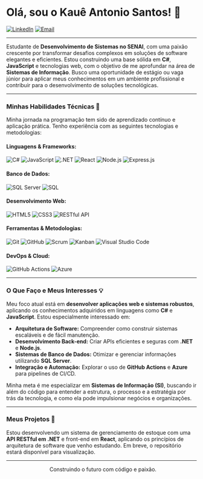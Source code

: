 # Olá, sou o Kauê Antonio Santos! 👋

[![LinkedIn](https://img.shields.io/badge/LinkedIn-0077B5?style=for-the-badge&logo=linkedin&logoColor=white)](https://www.linkedin.com/in/kaueantoniosantos)
[![Email](https://img.shields.io/badge/Email-D14836?style=for-the-badge&logo=gmail&logoColor=white)](mailto:kaueantoniofranciscosantos@gmail.com)

---

Estudante de **Desenvolvimento de Sistemas no SENAI**, com uma paixão crescente por transformar desafios complexos em soluções de software elegantes e eficientes. Estou construindo uma base sólida em **C#**, **JavaScript** e tecnologias web, com o objetivo de me aprofundar na área de **Sistemas de Informação**. Busco uma oportunidade de estágio ou vaga júnior para aplicar meus conhecimentos em um ambiente profissional e contribuir para o desenvolvimento de soluções tecnológicas.

---

### Minhas Habilidades Técnicas 🚀

Minha jornada na programação tem sido de aprendizado contínuo e aplicação prática. Tenho experiência com as seguintes tecnologias e metodologias:

#### Linguagens & Frameworks:
![C#](https://img.shields.io/badge/C%23-239120?style=for-the-badge&logo=c-sharp&logoColor=white)
![JavaScript](https://img.shields.io/badge/JavaScript-F7DF1E?style=for-the-badge&logo=javascript&logoColor=black)
![.NET](https://img.shields.io/badge/.NET-512BD4?style=for-the-badge&logo=dotnet&logoColor=white)
![React](https://img.shields.io/badge/React-61DAFB?style=for-the-badge&logo=react&logoColor=black)
![Node.js](https://img.shields.io/badge/Node.js-339933?style=for-the-badge&logo=node.js&logoColor=white)
![Express.js](https://img.shields.io/badge/Express.js-000000?style=for-the-badge&logo=express&logoColor=white)

#### Banco de Dados:
![SQL Server](https://img.shields.io/badge/SQL_Server-CC2927?style=for-the-badge&logo=microsoft-sql-server&logoColor=white)
![SQL](https://img.shields.io/badge/SQL-4479A1?style=for-the-badge&logo=mysql&logoColor=white)

#### Desenvolvimento Web:
![HTML5](https://img.shields.io/badge/HTML5-E34F26?style=for-the-badge&logo=html5&logoColor=white)
![CSS3](https://img.shields.io/badge/CSS3-1572B6?style=for-the-badge&logo=css3&logoColor=white)
![RESTful API](https://img.shields.io/badge/API_RESTful-007ACC?style=for-the-badge&logo=rest&logoColor=white)

#### Ferramentas & Metodologias:
![Git](https://img.shields.io/badge/Git-F05032?style=for-the-badge&logo=git&logoColor=white)
![GitHub](https://img.shields.io/badge/GitHub-181717?style=for-the-badge&logo=github&logoColor=white)
![Scrum](https://img.shields.io/badge/Scrum-0077C2?style=for-the-badge&logo=scrum-alliance&logoColor=white)
![Kanban](https://img.shields.io/badge/Kanban-009DDF?style=for-the-badge&logo=trello&logoColor=white)
![Visual Studio Code](https://img.shields.io/badge/VS_Code-007ACC?style=for-the-badge&logo=visual-studio-code&logoColor=white)

#### DevOps & Cloud:
![GitHub Actions](https://img.shields.io/badge/GitHub_Actions-2088FF?style=for-the-badge&logo=github-actions&logoColor=white)
![Azure](https://img.shields.io/badge/Azure-0078D4?style=for-the-badge&logo=microsoft-azure&logoColor=white)

---

### O Que Faço e Meus Interesses 💡

Meu foco atual está em **desenvolver aplicações web e sistemas robustos**, aplicando os conhecimentos adquiridos em linguagens como **C#** e **JavaScript**. Estou especialmente interessado em:

* **Arquitetura de Software:** Compreender como construir sistemas escaláveis e de fácil manutenção.
* **Desenvolvimento Back-end:** Criar APIs eficientes e seguras com **.NET** e **Node.js**.
* **Sistemas de Banco de Dados:** Otimizar e gerenciar informações utilizando **SQL Server**.
* **Integração e Automação:** Explorar o uso de **GitHub Actions** e **Azure** para pipelines de CI/CD.

Minha meta é me especializar em **Sistemas de Informação (SI)**, buscando ir além do código para entender a estrutura, o processo e a estratégia por trás da tecnologia, e como ela pode impulsionar negócios e organizações.

---

### Meus Projetos 🚧

Estou desenvolvendo um sistema de gerenciamento de estoque com uma **API RESTful em .NET** e front-end em **React**, aplicando os princípios de arquitetura de software que venho estudando. Em breve, o repositório estará disponível para visualização.

---

<p align="center">
  Construindo o futuro com código e paixão.
</p>
